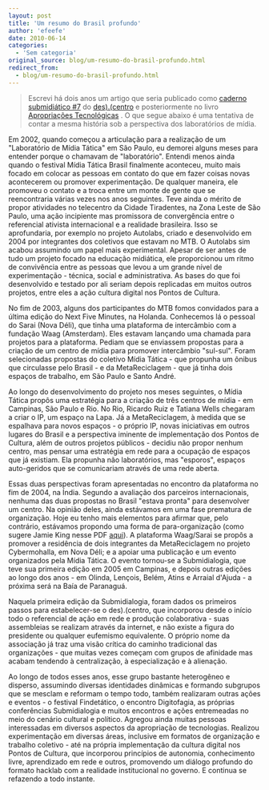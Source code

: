 ```yaml
---
layout: post
title: 'Um resumo do Brasil profundo'
author: 'efeefe'
date: 2010-06-14
categories:
  - 'Sem categoria'
original_source: blog/um-resumo-do-brasil-profundo.html
redirect_from:
  - blog/um-resumo-do-brasil-profundo.html
---
```


> Escrevi há dois anos um artigo que seria publicado como [caderno submidiático #7](http://pub.descentro.org/caderno_submidiatico_7_em_busca_do_brasil_profundo) do [des).(centro](http://pub.descentro.org/) e posteriormente no livro [Apropriações Tecnológicas](http://pub.descentro.org/wiki/apropriações_tecnológicas_emergência_de_textos_idéias_e_imagens_do_submidialogia3) . O que segue abaixo é uma tentativa de contar a mesma história sob a perspectiva dos laboratórios de mídia.



Em 2002, quando começou a articulação para a realização de um \"Laboratório de Mídia Tática\" em São Paulo, eu demorei alguns meses para entender porque o chamavam de \"laboratório\". Entendi menos ainda quando o festival Mídia Tática Brasil finalmente aconteceu, muito mais focado em colocar as pessoas em contato do que em fazer coisas novas acontecerem ou promover experimentação. De qualquer maneira, ele promoveu o contato e a troca entre um monte de gente que se reencontraria várias vezes nos anos seguintes. Teve ainda o mérito de propor atividades no telecentro da Cidade Tiradentes, na Zona Leste de São Paulo, uma ação incipiente mas promissora de convergência entre o referencial ativista internacional e a realidade brasileira. Isso se aprofundaria, por exemplo no projeto Autolabs, criado e desenvolvido em 2004 por integrantes dos coletivos que estavam no MTB. O Autolabs sim acabou assumindo um papel mais experimental. Apesar de ser antes de tudo um projeto focado na educação midiática, ele proporcionou um ritmo de convivência entre as pessoas que levou a um grande nível de experimentação - técnica, social e administrativa. As bases do que foi desenvolvido e testado por ali seriam depois replicadas em muitos outros projetos, entre eles a ação cultura digital nos Pontos de Cultura.

No fim de 2003, alguns dos participantes do MTB fomos convidados para a última edição do Next Five Minutes, na Holanda. Conhecemos lá o pessoal do Sarai (Nova Déli), que tinha uma plataforma de intercâmbio com a fundação Waag (Amsterdam). Eles estavam lançando uma chamada para projetos para a plataforma. Pediam que se enviassem propostas para a criação de um centro de mídia para promover intercâmbio \"sul-sul\". Foram selecionadas propostas do coletivo Mídia Tática - que propunha um ônibus que circulasse pelo Brasil - e da MetaReciclagem - que já tinha dois espaços de trabalho, em São Paulo e Santo André.

Ao longo do desenvolvimento do projeto nos meses seguintes, o Mídia Tática propôs uma estratégia para a criação de três centros de mídia - em Campinas, São Paulo e Rio. No Rio, Ricardo Ruiz e Tatiana Wells chegaram a criar o IP, um espaço na Lapa. Já a MetaReciclagem, à medida que se espalhava para novos espaços - o próprio IP, novas iniciativas em outros lugares do Brasil e a perspectiva iminente de implementação dos Pontos de Cultura, além de outros projetos públicos - decidiu não propor nenhum centro, mas pensar uma estratégia em rede para a ocupação de espaços que já existiam. Ela propunha não laboratórios, mas \"esporos\", espaços auto-geridos que se comunicariam através de uma rede aberta.

Essas duas perspectivas foram apresentadas no encontro da plataforma no fim de 2004, na Índia. Segundo a avaliação dos parceiros internacionais, nenhuma das duas propostas no Brasil \"estava pronta\" para desenvolver um centro. Na opinião deles, ainda estávamos em uma fase prematura de organização. Hoje eu tenho mais elementos para afirmar que, pelo contrário, estávamos propondo uma forma de para-organização (como sugere Jamie King nesse PDF [aqui](http://www.shiftspace.cc/jamie/gang_grammar.pdf)). A plataforma Waag/Sarai se propôs a promover a residência de dois integrantes da MetaReciclagem no projeto Cybermohalla, em Nova Déli; e a apoiar uma publicação e um evento organizados pela Mídia Tática. O evento tornou-se a Submidialogia, que teve sua primeira edição em 2005 em Campinas, e depois outras edições ao longo dos anos - em Olinda, Lençois, Belém, Atins e Arraial d\'Ajuda - a próxima será na Baía de Paranaguá.

Naquela primeira edição da Submidialogia, foram dados os primeiros passos para estabelecer-se o des).(centro, que incorporou desde o início todo o referencial de ação em rede e produção colaborativa - suas assembleias se realizam através da internet, e não existe a figura do presidente ou qualquer eufemismo equivalente. O próprio nome da associação já traz uma visão crítica do caminho tradicional das organizações - que muitas vezes começam com grupos de afinidade mas acabam tendendo à centralização, à especialização e à alienação.

Ao longo de todos esses anos, esse grupo bastante heterogêneo e disperso, assumindo diversas identidades dinâmicas e formando subgrupos que se mesclam e reformam o tempo todo, também realizaram outras ações e eventos - o festival Findetático, o encontro Digitofagia, as próprias conferências Submidialogia e muitos encontros e ações entremeadas no meio do cenário cultural e político. Agregou ainda muitas pessoas interessadas em diversos aspectos da apropriação de tecnologias. Realizou experimentação em diversas áreas, inclusive em formatos de organização e trabalho coletivo - até na própria implementação da cultura digital nos Pontos de Cultura, que incorporou princípios de autonomia, conhecimento livre, aprendizado em rede e outros, promovendo um diálogo profundo do formato hacklab com a realidade institucional no governo. E continua se refazendo a todo instante.

